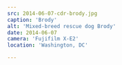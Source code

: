 ```yaml
---
src: 2014-06-07-cdr-brody.jpg
caption: 'Brody'
alt: 'Mixed-breed rescue dog Brody'
date: 2014-06-07
camera: 'Fujifilm X-E2'
location: 'Washington, DC'

---
```

